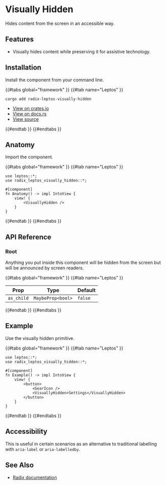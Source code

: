 # Visually Hidden

Hides content from the screen in an accessible way.

## Features

-   Visually hides content while preserving it for assistive technology.

## Installation

Install the component from your command line.

{{#tabs global="framework" }}
{{#tab name="Leptos" }}

```shell
cargo add radix-leptos-visually-hidden
```

-   [View on crates.io](https://crates.io/crates/radix-leptos-visually-hidden)
-   [View on docs.rs](https://docs.rs/radix-leptos-visually-hidden/latest/radix_leptos_visually_hidden/)
-   [View source](https://github.com/RustForWeb/radix/tree/main/packages/primitives/leptos/visually-hidden)

{{#endtab }}
{{#endtabs }}

## Anatomy

Import the component.

{{#tabs global="framework" }}
{{#tab name="Leptos" }}

```rust,ignore
use leptos::*;
use radix_leptos_visually_hidden::*;

#[component]
fn Anatomy() -> impl IntoView {
    view! {
        <VisuallyHidden />
    }
}
```

{{#endtab }}
{{#endtabs }}

## API Reference

### Root

Anything you put inside this component will be hidden from the screen but will be announced by screen readers.

{{#tabs global="framework" }}
{{#tab name="Leptos" }}

| Prop       | Type              | Default |
| ---------- | ----------------- | ------- |
| `as_child` | `MaybeProp<bool>` | `false` |

{{#endtab }}
{{#endtabs }}

## Example

Use the visually hidden primitive.

{{#tabs global="framework" }}
{{#tab name="Leptos" }}

```rust,ignore
use leptos::*;
use radix_leptos_visually_hidden::*;

#[component]
fn Example() -> impl IntoView {
    view! {
        <button>
            <GearIcon />
            <VisuallyHidden>Settings</VisuallyHidden>
        </button>
    }
}
```

{{#endtab }}
{{#endtabs }}

## Accessibility

This is useful in certain scenarios as an alternative to traditional labelling with `aria-label` or `aria-labelledby`.

## See Also

-   [Radix documentation](https://www.radix-ui.com/primitives/docs/utilities/visually-hidden)
